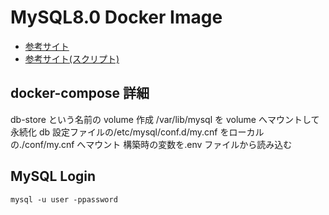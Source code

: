 # MySQL8.0 Docker Image

-   [参考サイト](https://zenn.dev/re24_1986/articles/153cdc5db96dc0)
-   [参考サイト(スクリプト)](https://zenn.dev/re24_1986/articles/978801ae092498)

## docker-compose 詳細

db-store という名前の volume 作成
/var/lib/mysql を volume へマウントして永続化
db 設定ファイルの/etc/mysql/conf.d/my.cnf をローカルの./conf/my.cnf へマウント
構築時の変数を.env ファイルから読み込む

## MySQL Login

```
mysql -u user -ppassword
```
